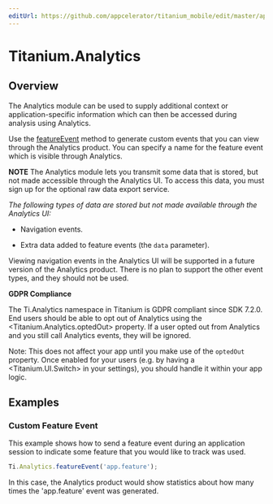 ```yaml
---
editUrl: https://github.com/appcelerator/titanium_mobile/edit/master/apidoc/Titanium/Analytics/Analytics.yml
---
```

# Titanium.Analytics

<TypeHeader/>

## Overview

The Analytics module can be used to supply additional context or application-specific 
information which can then be accessed during analysis using Analytics.

Use the [featureEvent](Titanium.Analytics.featureEvent) method to generate custom
events that you can view through the Analytics product. You can specify a name for 
the feature event which is visible through Analytics.

**NOTE** The Analytics module lets you transmit some data that is stored, but 
not made accessible through the Analytics UI. To access this data, you must
sign up for the optional raw data export service. 

*The following types of data are stored but not made available through the Analytics UI:*

*   Navigation events.

*   Extra data added to feature events (the `data` parameter).

Viewing navigation events in the Analytics UI will be supported in a future version 
of the Analytics product. There is no plan to support the other event types, and they 
should not be used.

**GDPR Compliance**

The Ti.Analytics namespace in Titanium is GDPR compliant since SDK 7.2.0. End users
should be able to opt out of Analytics using the <Titanium.Analytics.optedOut> property.
If a user opted out from Analytics and you still call Analytics events, they will be ignored.

Note: This does not affect your app until you make use of the `optedOut` property. Once
enabled for your users (e.g. by having a <Titanium.UI.Switch> in your settings), you
should handle it within your app logic.

## Examples

### Custom Feature Event

This example shows how to send a feature event during an application session to indicate 
some feature that you would like to track was used.

``` js
Ti.Analytics.featureEvent('app.feature');
```

In this case, the Analytics product would show statistics about how many times the
'app.feature' event was generated.

<ApiDocs/>
